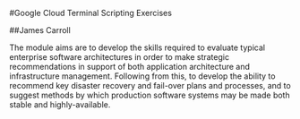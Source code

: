 #Google Cloud Terminal Scripting Exercises

##James Carroll

The module aims are to develop the skills required to evaluate
typical enterprise software architectures in order to make
strategic recommendations in support of both application
architecture and infrastructure management. Following from
this, to develop the ability to recommend key disaster recovery
and fail-over plans and processes, and to suggest methods by
which production software systems may be made both stable
and highly-available.
<br />
<br />
<br />
